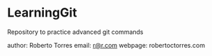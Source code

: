 # LearningGit
Repository to practice advanced git commands

author: Roberto Torres
email: r@r.com
webpage: robertoctorres.com